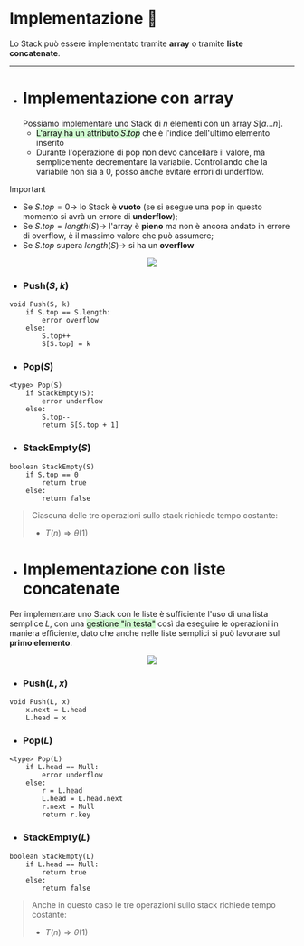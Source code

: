  # Implementazione 🧪
Lo Stack può essere implementato tramite **array** o tramite **liste concatenate**.
***
- # Implementazione con array
	Possiamo implementare uno Stack di $n$ elementi con un array $S$[$a...n$].
	- <mark style="background: #BBFABBA6;">L'array ha un attributo $S.top$</mark> che è l'indice dell'ultimo elemento inserito
	- Durante l'operazione di pop non devo cancellare il valore, ma semplicemente decrementare la variabile. Controllando che la variabile non sia a $0$, posso anche evitare errori di underflow.

>[!Important]
>- Se $S.top=0 \rightarrow$ lo Stack è **vuoto** (se si esegue una pop in questo momento si avrà un errore di **underflow**);
>- Se $S.top=length(S) \rightarrow$ l'array è **pieno** ma non è ancora andato in errore di overflow, è il massimo valore che può assumere;
>- Se $S.top$ supera $length(S) \rightarrow$ si ha un **overflow**

<center><img src="https://api.codewithharry.com/media/videoSeriesFiles/courseFiles/data-structures-and-algorithms-in-hindi-23/Image_1.JPG"></center>

- ### Push($S, k$)
``` Pseudocodice TI:"Push" "FOLD"
void Push(S, k)
	if S.top == S.length:
		error overflow
	else:
		S.top++
		S[S.top] = k
```

- ### Pop($S$)
``` Pseudocodice TI:"Pop" "FOLD"
<type> Pop(S)
	if StackEmpty(S):
		error underflow
	else:
		S.top--
		return S[S.top + 1]
```

- ### StackEmpty($S$)
``` Pseudocodice TI:"StackEmpty" "FOLD"
boolean StackEmpty(S)
	if S.top == 0
		return true
	else:
		return false
```

>Ciascuna delle tre operazioni sullo stack richiede tempo costante:
>- $T(n) \Rightarrow θ(1)$

- # Implementazione con liste concatenate
Per implementare uno Stack con le liste è sufficiente l'uso di una lista semplice $L$, con una <mark style="background: #BBFABBA6;">gestione "in testa"</mark> così da eseguire le operazioni in maniera efficiente, dato che anche nelle liste semplici si può lavorare sul **primo elemento**.
<center><img src="https://cdn.codespeedy.com/wp-content/uploads/2020/08/stack-using-linkedlist-pic1.png"></center>

- ### Push($L, x$)
``` Pseudocodice TI:"Push" "FOLD"
void Push(L, x)
	x.next = L.head
	L.head = x
```

- ### Pop($L$)
``` Pseudocodice TI:"Pop" "FOLD"
<type> Pop(L)
	if L.head == Null:
		error underflow
	else:
		r = L.head
		L.head = L.head.next
		r.next = Null
		return r.key
```

- ### StackEmpty($L$)
``` Pseudocodice TI:"StackEmpty" "FOLD"
boolean StackEmpty(L)
	if L.head == Null:
		return true
	else:
		return false
```

>Anche in questo caso le tre operazioni sullo stack richiede tempo costante:
>- $T(n) \Rightarrow θ(1)$

